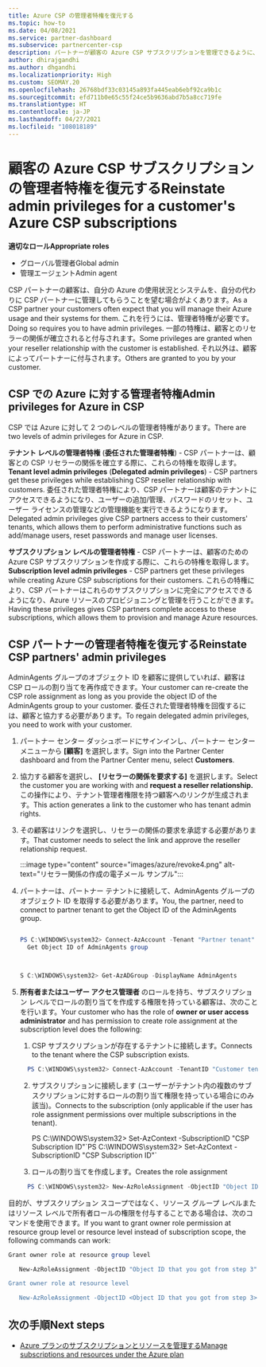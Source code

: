 ```yaml
---
title: Azure CSP の管理者特権を復元する
ms.topic: how-to
ms.date: 04/08/2021
ms.service: partner-dashboard
ms.subservice: partnercenter-csp
description: パートナーが顧客の Azure CSP サブスクリプションを管理できるように、顧客がパートナーの管理者特権を復元する方法について説明します。
author: dhirajgandhi
ms.author: dhgandhi
ms.localizationpriority: High
ms.custom: SEOMAY.20
ms.openlocfilehash: 26768bdf33c03145a893fa445eab6ebf92ca9b1c
ms.sourcegitcommit: efd711b0e65c55f24ce5b9636abd7b5a8cc719fe
ms.translationtype: HT
ms.contentlocale: ja-JP
ms.lasthandoff: 04/27/2021
ms.locfileid: "108018189"
---
```

# <a name="reinstate-admin-privileges-for-a-customers-azure-csp-subscriptions"></a><span data-ttu-id="8c0c4-103">顧客の Azure CSP サブスクリプションの管理者特権を復元する</span><span class="sxs-lookup"><span data-stu-id="8c0c4-103">Reinstate admin privileges for a customer's Azure CSP subscriptions</span></span>  

<span data-ttu-id="8c0c4-104">**適切なロール**</span><span class="sxs-lookup"><span data-stu-id="8c0c4-104">**Appropriate roles**</span></span>

- <span data-ttu-id="8c0c4-105">グローバル管理者</span><span class="sxs-lookup"><span data-stu-id="8c0c4-105">Global admin</span></span>
- <span data-ttu-id="8c0c4-106">管理エージェント</span><span class="sxs-lookup"><span data-stu-id="8c0c4-106">Admin agent</span></span>

<span data-ttu-id="8c0c4-107">CSP パートナーの顧客は、自分の Azure の使用状況とシステムを、自分の代わりに CSP パートナーに管理してもらうことを望む場合がよくあります。</span><span class="sxs-lookup"><span data-stu-id="8c0c4-107">As a CSP partner your customers often expect that you will manage their Azure usage and their systems for them.</span></span> <span data-ttu-id="8c0c4-108">これを行うには、管理者特権が必要です。</span><span class="sxs-lookup"><span data-stu-id="8c0c4-108">Doing so requires you to have admin privileges.</span></span> <span data-ttu-id="8c0c4-109">一部の特権は、顧客とのリセラーの関係が確立されると付与されます。</span><span class="sxs-lookup"><span data-stu-id="8c0c4-109">Some privileges are granted when your reseller relationship with the customer is established.</span></span> <span data-ttu-id="8c0c4-110">それ以外は、顧客によってパートナーに付与されます。</span><span class="sxs-lookup"><span data-stu-id="8c0c4-110">Others are granted to you by your customer.</span></span>

## <a name="admin-privileges-for-azure-in-csp"></a><span data-ttu-id="8c0c4-111">CSP での Azure に対する管理者特権</span><span class="sxs-lookup"><span data-stu-id="8c0c4-111">Admin privileges for Azure in CSP</span></span>

<span data-ttu-id="8c0c4-112">CSP では Azure に対して 2 つのレベルの管理者特権があります。</span><span class="sxs-lookup"><span data-stu-id="8c0c4-112">There are two levels of admin privileges for Azure in CSP.</span></span>

<span data-ttu-id="8c0c4-113">**テナント レベルの管理者特権** (**委任された管理者特権**) - CSP パートナーは、顧客との CSP リセラーの関係を確立する際に、これらの特権を取得します。</span><span class="sxs-lookup"><span data-stu-id="8c0c4-113">**Tenant level admin privileges** (**Delegated admin privileges**) -  CSP partners get these privileges while establishing CSP reseller relationship with customers.</span></span> <span data-ttu-id="8c0c4-114">委任された管理者特権により、CSP パートナーは顧客のテナントにアクセスできるようになり、ユーザーの追加/管理、パスワードのリセット、ユーザー ライセンスの管理などの管理機能を実行できるようになります。</span><span class="sxs-lookup"><span data-stu-id="8c0c4-114">Delegated admin privileges give CSP partners access to their customers' tenants, which allows them to perform administrative functions such as add/manage users, reset passwords and manage user licenses.</span></span>

<span data-ttu-id="8c0c4-115">**サブスクリプション レベルの管理者特権** - CSP パートナーは、顧客のための Azure CSP サブスクリプションを作成する際に、これらの特権を取得します。</span><span class="sxs-lookup"><span data-stu-id="8c0c4-115">**Subscription level admin privileges** - CSP partners get these privileges while creating Azure CSP subscriptions for their customers.</span></span> <span data-ttu-id="8c0c4-116">これらの特権により、CSP パートナーはこれらのサブスクリプションに完全にアクセスできるようになり、Azure リソースのプロビジョニングと管理を行うことができます。</span><span class="sxs-lookup"><span data-stu-id="8c0c4-116">Having these privileges gives CSP partners complete access to these subscriptions, which allows them to provision and manage Azure resources.</span></span>

## <a name="reinstate-csp-partners-admin-privileges"></a><span data-ttu-id="8c0c4-117">CSP パートナーの管理者特権を復元する</span><span class="sxs-lookup"><span data-stu-id="8c0c4-117">Reinstate CSP partners' admin privileges</span></span>

<span data-ttu-id="8c0c4-118">AdminAgents グループのオブジェクト ID を顧客に提供していれば、顧客は CSP ロールの割り当てを再作成できます。</span><span class="sxs-lookup"><span data-stu-id="8c0c4-118">Your customer can re-create the CSP role assignment as long as you provide the object ID of the AdminAgents group to your customer.</span></span> <span data-ttu-id="8c0c4-119">委任された管理者特権を回復するには、顧客と協力する必要があります。</span><span class="sxs-lookup"><span data-stu-id="8c0c4-119">To regain delegated admin privileges, you need to work with your customer.</span></span>

1. <span data-ttu-id="8c0c4-120">パートナー センター ダッシュボードにサインインし、パートナー センター メニューから **[顧客]** を選択します。</span><span class="sxs-lookup"><span data-stu-id="8c0c4-120">Sign into the Partner Center dashboard and from the Partner Center menu, select **Customers**.</span></span>

2. <span data-ttu-id="8c0c4-121">協力する顧客を選択し、 **[リセラーの関係を要求する]** を選択します。</span><span class="sxs-lookup"><span data-stu-id="8c0c4-121">Select the customer you are working with and **request a reseller relationship.**</span></span> <span data-ttu-id="8c0c4-122">この操作により、テナント管理者権限を持つ顧客へのリンクが生成されます。</span><span class="sxs-lookup"><span data-stu-id="8c0c4-122">This action generates a link to the customer who has tenant admin rights.</span></span>

3. <span data-ttu-id="8c0c4-123">その顧客はリンクを選択し、リセラーの関係の要求を承認する必要があります。</span><span class="sxs-lookup"><span data-stu-id="8c0c4-123">That customer needs to select the link and approve the reseller relationship request.</span></span>

   :::image type="content" source="images/azure/revoke4.png" alt-text="リセラー関係の作成の電子メール サンプル":::

4. <span data-ttu-id="8c0c4-125">パートナーは、パートナー テナントに接続して、AdminAgents グループのオブジェクト ID を取得する必要があります。</span><span class="sxs-lookup"><span data-stu-id="8c0c4-125">You, the partner, need to connect to partner tenant to get the Object ID of the AdminAgents group.</span></span>

  
    ```powershell

    PS C:\WINDOWS\system32> Connect-AzAccount -Tenant "Partner tenant"
      Get Object ID of AdminAgents group
   
    

   S C:\WINDOWS\system32> Get-AzADGroup -DisplayName AdminAgents
    ```


5. <span data-ttu-id="8c0c4-126">**所有者またはユーザー アクセス管理者** のロールを持ち、サブスクリプション レベルでロールの割り当てを作成する権限を持っている顧客は、次のことを行います。</span><span class="sxs-lookup"><span data-stu-id="8c0c4-126">Your customer who has the role of **owner or user access administrator** and has permission to create role assignment at the subscription level does the following:</span></span>


    1. <span data-ttu-id="8c0c4-127">CSP サブスクリプションが存在するテナントに接続します。</span><span class="sxs-lookup"><span data-stu-id="8c0c4-127">Connects to the tenant where the CSP subscription exists.</span></span>
      ```powershell
        PS C:\WINDOWS\system32> Connect-AzAccount -TenantID "Customer tenant"
      ```

    2. <span data-ttu-id="8c0c4-128">サブスクリプションに接続します (ユーザーがテナント内の複数のサブスクリプションに対するロールの割り当て権限を持っている場合にのみ該当)。</span><span class="sxs-lookup"><span data-stu-id="8c0c4-128">Connects to the subscription (only applicable if the user has role assignment permissions over multiple subscriptions in the tenant).</span></span>
   
         <span data-ttu-id="8c0c4-129">PS C:\WINDOWS\system32> Set-AzContext -SubscriptionID "CSP Subscription ID"\`</span><span class="sxs-lookup"><span data-stu-id="8c0c4-129">PS C:\WINDOWS\system32> Set-AzContext -SubscriptionID "CSP Subscription ID"\`</span></span>


    3. <span data-ttu-id="8c0c4-130">ロールの割り当てを作成します。</span><span class="sxs-lookup"><span data-stu-id="8c0c4-130">Creates the role assignment</span></span>
    
    ```powershell
      PS C:\WINDOWS\system32> New-AzRoleAssignment -ObjectID "Object ID of the Admin Agents group- needs to be provided by partner" -RoleDefinitionName "Owner" -Scope "/subscriptions/CSP subscription ID"
    ```


<span data-ttu-id="8c0c4-131">目的が、サブスクリプション スコープではなく、リソース グループ レベルまたはリソース レベルで所有者ロールの権限を付与することである場合は、次のコマンドを使用できます。</span><span class="sxs-lookup"><span data-stu-id="8c0c4-131">If you want to grant owner role permission at resource group level or resource level instead of subscription scope, the following commands can work:</span></span>


```powershell
Grant owner role at resource group level

   New-AzRoleAssignment -ObjectID "Object ID that you got from step 3" -RoleDefinitionName Owner -Scope "/subscriptions/"SubscriptionID of CSP subscription"/resourceGroups/"Resource group name"

Grant owner role at resource level

   New-AzRoleAssignment -ObjectID <Object ID that you got from step 3> -RoleDefinitionName Owner -Scope "Resource URI"
```


## <a name="next-steps"></a><span data-ttu-id="8c0c4-132">次の手順</span><span class="sxs-lookup"><span data-stu-id="8c0c4-132">Next steps</span></span>

- [<span data-ttu-id="8c0c4-133">Azure プランのサブスクリプションとリソースを管理する</span><span class="sxs-lookup"><span data-stu-id="8c0c4-133">Manage subscriptions and resources under the Azure plan</span></span>](azure-plan-manage.md)
